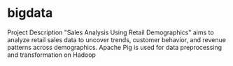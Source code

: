 # bigdata
Project Description
"Sales Analysis Using Retail Demographics" aims to analyze
retail sales data to uncover trends, customer behavior, and revenue
patterns across demographics. Apache Pig is used for data
preprocessing and transformation on Hadoop 
